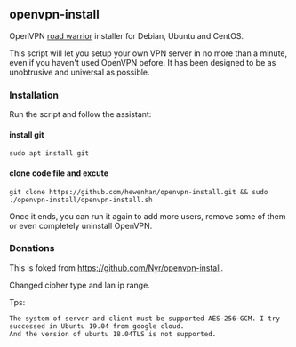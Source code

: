 ## openvpn-install
OpenVPN [road warrior](http://en.wikipedia.org/wiki/Road_warrior_%28computing%29) installer for Debian, Ubuntu and CentOS.

This script will let you setup your own VPN server in no more than a minute, even if you haven't used OpenVPN before. It has been designed to be as unobtrusive and universal as possible.

### Installation
Run the script and follow the assistant:


#### install git
`sudo apt install git`


#### clone code file and excute
`git clone https://github.com/hewenhan/openvpn-install.git && sudo ./openvpn-install/openvpn-install.sh`

Once it ends, you can run it again to add more users, remove some of them or even completely uninstall OpenVPN.


### Donations

This is foked from https://github.com/Nyr/openvpn-install.

Changed cipher type and lan ip range.

Tps:

```
The system of server and client must be supported AES-256-GCM. I try successed in Ubuntu 19.04 from google cloud.
And the version of ubuntu 18.04TLS is not supported.
```
